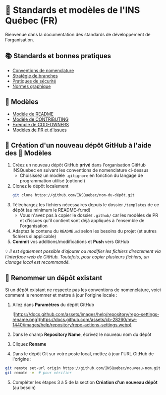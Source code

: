 # 📘 Standards et modèles de l'INS Québec (FR)

Bienvenue dans la documentation des standards de développement de l'organisation.


## 📚 Standards et bonnes pratiques

- [Conventions de nomenclature](./conventions-nomenclature.md)
- [Stratégie de branches](./strategie-branches.md)
- [Pratiques de sécurité](./pratiques-securite.md)
- [Normes graphique](../INSQuebecNormesGraphiques_2024.pdf)

## 🧩 Modèles

- [Modèle de README](../../templates/README-fr.md)
- [Modèle de CONTRIBUTING](../../templates/CONTRIBUTING-fr.md)
- [Exemple de CODEOWNERS](../../templates/CODEOWNERS-fr)
- [Modèles de PR et d'issues](../../templates/.github/)

## 🚀 Création d'un nouveau dépôt GitHub à l'aide des 🧩 Modèles

1. Créez un nouveau dépôt GitHub **privé** dans l'organisation GitHub INSQuebec en suivant les conventions de nomenclature ci-dessus  
	- Choisissez un modèle `.gitignore` en fonction du langage de programmation utilisé (optionel)
2. Clonez le dépôt localement
   ```bash
   git clone https://github.com/INSQuebec/nom-du-dépôt.git
   ```
3. Téléchargez les fichiers nécessaires depuis le dossier `/templates` de ce dépôt (au minimum le README-fr.md)  
	- Vous n'avez pas à copier le dossier `.github/` car les modèles de PR et d'issues qu'il contient sont déjà appliqués à l'ensemble de l'organisation
4. Adaptez le contenu du `README.md` selon les besoins du projet (et autres fichiers si applicable)
5. **Commit** vos additions/modifications et **Push** vers GitHub

💡 *Il est également possible d'ajouter ou modifier les fichiers directement via l'interface web de GitHub. Toutefois, pour copier plusieurs fichiers, un clonage local est recommandé.*

## 🔁 Renommer un dépôt existant

Si un dépôt existant ne respecte pas les conventions de nomenclature, voici comment le renommer et mettre à jour l'origine locale :

1. Allez dans **Paramètres** du dépôt GitHub

   ![https://docs.github.com/assets/images/help/repository/repo-settings-rename.png](https://docs.github.com/assets/cb-28260/mw-1440/images/help/repository/repo-actions-settings.webp)

2. Dans le champ **Repository Name**, écrivez le nouveau nom du dépôt
3. Cliquez **Rename**
4. Dans le dépôt Git sur votre poste local, mettez à jour l'URL GitHub de l'origine :

```bash
git remote set-url origin https://github.com/INSQuebec/nouveau-nom.git
git remote -v  # pour vérifier
```
5. Compléter les étapes 3 à 5 de la section **Création d'un nouveau dépôt** (au besoin)

